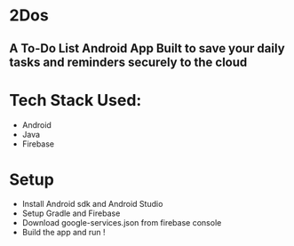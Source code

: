 # 2Dos
## A To-Do List Android App Built to save your daily tasks and reminders securely to the cloud

# Tech Stack Used:
 - Android
 - Java
 - Firebase
 
 # Setup
 
  - Install Android sdk and Android Studio
  - Setup Gradle and Firebase 
  - Download google-services.json from firebase console
  - Build the app and run !
